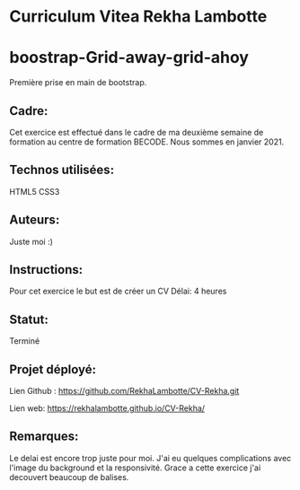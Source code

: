 # Curriculum Vitea Rekha Lambotte

# boostrap-Grid-away-grid-ahoy
Première prise en main de bootstrap.

## Cadre:
Cet exercice est effectué dans le cadre de ma deuxième semaine de formation au centre de formation BECODE. 
Nous sommes en janvier 2021.

## Technos utilisées:
HTML5
CSS3

## Auteurs: 
Juste moi :)

## Instructions:
Pour cet exercice le but est de créer un CV 
Délai: 4 heures

## Statut:
Terminé

## Projet déployé: 
Lien Github : https://github.com/RekhaLambotte/CV-Rekha.git

Lien web:  https://rekhalambotte.github.io/CV-Rekha/

## Remarques:
Le delai est encore trop juste pour moi.
J'ai eu quelques complications avec l'image du background et la responsivité. 
Grace a cette exercice j'ai decouvert beaucoup de balises.
